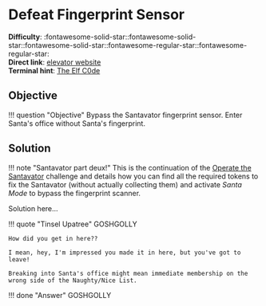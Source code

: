 # Defeat Fingerprint Sensor

**Difficulty**: :fontawesome-solid-star::fontawesome-solid-star::fontawesome-solid-star::fontawesome-regular-star::fontawesome-regular-star:<br/>
**Direct link**: [elevator website](https://elevator.kringlecastle.com/?challenge=elevator&id=62341aef-5fd2-4ea6-bdbd-58753ecf2393)<br/>
**Terminal hint**: [The Elf C0de](../hints/h10.md)


## Objective

!!! question "Objective"
    Bypass the Santavator fingerprint sensor. Enter Santa's office without Santa's fingerprint.


## Solution

!!! note "Santavator part deux!"
    This is the continuation of the [Operate the Santavator](../objectives/o4.md) challenge and details how you can find all the required tokens to fix the Santavator (without actually collecting them) and activate *Santa Mode* to bypass the fingerprint scanner.

Solution here...

!!! quote "Tinsel Upatree"
    GOSHGOLLY

    How did you get in here??
    
    I mean, hey, I'm impressed you made it in here, but you've got to leave!
    
    Breaking into Santa's office might mean immediate membership on the wrong side of the Naughty/Nice List.

!!! done "Answer"
    GOSHGOLLY

